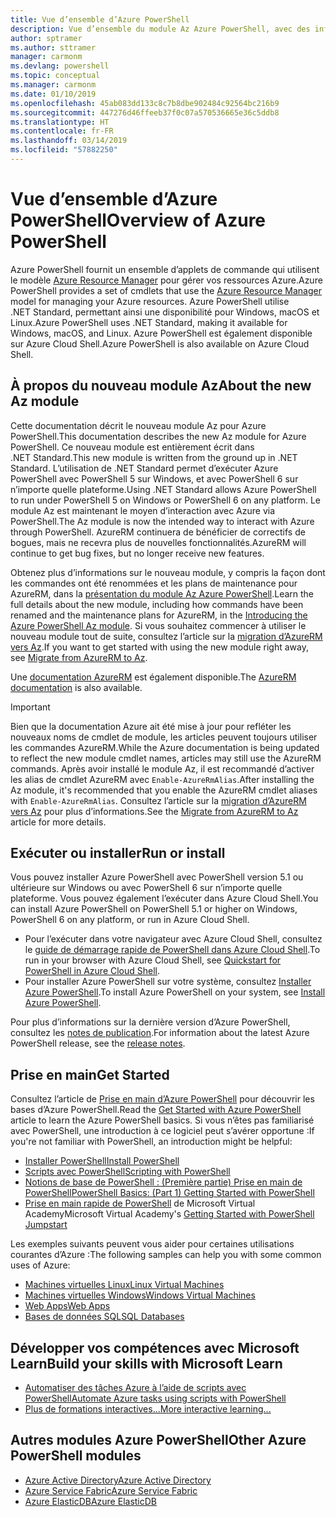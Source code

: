 ```yaml
---
title: Vue d’ensemble d’Azure PowerShell
description: Vue d’ensemble du module Az Azure PowerShell, avec des informations sur l’installation et la prise en main.
author: sptramer
ms.author: sttramer
manager: carmonm
ms.devlang: powershell
ms.topic: conceptual
ms.manager: carmonm
ms.date: 01/10/2019
ms.openlocfilehash: 45ab083dd133c8c7b8dbe902484c92564bc216b9
ms.sourcegitcommit: 447276d46ffeeb37f0c07a570536665e36c5ddb8
ms.translationtype: HT
ms.contentlocale: fr-FR
ms.lasthandoff: 03/14/2019
ms.locfileid: "57882250"
---
```

# <a name="overview-of-azure-powershell"></a><span data-ttu-id="9a82d-103">Vue d’ensemble d’Azure PowerShell</span><span class="sxs-lookup"><span data-stu-id="9a82d-103">Overview of Azure PowerShell</span></span>

<span data-ttu-id="9a82d-104">Azure PowerShell fournit un ensemble d’applets de commande qui utilisent le modèle [Azure Resource Manager](/azure/azure-resource-manager/resource-group-overview) pour gérer vos ressources Azure.</span><span class="sxs-lookup"><span data-stu-id="9a82d-104">Azure PowerShell provides a set of cmdlets that use the [Azure Resource Manager](/azure/azure-resource-manager/resource-group-overview) model for managing your Azure resources.</span></span> <span data-ttu-id="9a82d-105">Azure PowerShell utilise .NET Standard, permettant ainsi une disponibilité pour Windows, macOS et Linux.</span><span class="sxs-lookup"><span data-stu-id="9a82d-105">Azure PowerShell uses .NET Standard, making it available for Windows, macOS, and Linux.</span></span>
<span data-ttu-id="9a82d-106">Azure PowerShell est également disponible sur Azure Cloud Shell.</span><span class="sxs-lookup"><span data-stu-id="9a82d-106">Azure PowerShell is also available on Azure Cloud Shell.</span></span>

## <a name="about-the-new-az-module"></a><span data-ttu-id="9a82d-107">À propos du nouveau module Az</span><span class="sxs-lookup"><span data-stu-id="9a82d-107">About the new Az module</span></span>

<span data-ttu-id="9a82d-108">Cette documentation décrit le nouveau module Az pour Azure PowerShell.</span><span class="sxs-lookup"><span data-stu-id="9a82d-108">This documentation describes the new Az module for Azure PowerShell.</span></span> <span data-ttu-id="9a82d-109">Ce nouveau module est entièrement écrit dans .NET Standard.</span><span class="sxs-lookup"><span data-stu-id="9a82d-109">This new module is written from the ground up in .NET Standard.</span></span> <span data-ttu-id="9a82d-110">L’utilisation de .NET Standard permet d’exécuter Azure PowerShell avec PowerShell 5 sur Windows, et avec PowerShell 6 sur n’importe quelle plateforme.</span><span class="sxs-lookup"><span data-stu-id="9a82d-110">Using .NET Standard allows Azure PowerShell to run under PowerShell 5 on Windows or PowerShell 6 on any platform.</span></span> <span data-ttu-id="9a82d-111">Le module Az est maintenant le moyen d’interaction avec Azure via PowerShell.</span><span class="sxs-lookup"><span data-stu-id="9a82d-111">The Az module is now the intended way to interact with Azure through PowerShell.</span></span>
<span data-ttu-id="9a82d-112">AzureRM continuera de bénéficier de correctifs de bogues, mais ne recevra plus de nouvelles fonctionnalités.</span><span class="sxs-lookup"><span data-stu-id="9a82d-112">AzureRM will continue to get bug fixes, but no longer receive new features.</span></span>

<span data-ttu-id="9a82d-113">Obtenez plus d’informations sur le nouveau module, y compris la façon dont les commandes ont été renommées et les plans de maintenance pour AzureRM, dans la [présentation du module Az Azure PowerShell](new-azureps-module-az.md).</span><span class="sxs-lookup"><span data-stu-id="9a82d-113">Learn the full details about the new module, including how commands have been renamed and the maintenance plans for AzureRM, in the [Introducing the Azure PowerShell Az module](new-azureps-module-az.md).</span></span> <span data-ttu-id="9a82d-114">Si vous souhaitez commencer à utiliser le nouveau module tout de suite, consultez l’article sur la [migration d’AzureRM vers Az](migrate-from-azurerm-to-az.md).</span><span class="sxs-lookup"><span data-stu-id="9a82d-114">If you want to get started with using the new module right away, see [Migrate from AzureRM to Az](migrate-from-azurerm-to-az.md).</span></span>

<span data-ttu-id="9a82d-115">Une [documentation AzureRM](/powershell/azure/azurerm) est également disponible.</span><span class="sxs-lookup"><span data-stu-id="9a82d-115">The [AzureRM documentation](/powershell/azure/azurerm) is also available.</span></span>

> [!IMPORTANT]
>
> <span data-ttu-id="9a82d-116">Bien que la documentation Azure ait été mise à jour pour refléter les nouveaux noms de cmdlet de module, les articles peuvent toujours utiliser les commandes AzureRM.</span><span class="sxs-lookup"><span data-stu-id="9a82d-116">While the Azure documentation is being updated to reflect the new module cmdlet names, articles may still use the AzureRM commands.</span></span> <span data-ttu-id="9a82d-117">Après avoir installé le module Az, il est recommandé d’activer les alias de cmdlet AzureRM avec `Enable-AzureRmAlias`.</span><span class="sxs-lookup"><span data-stu-id="9a82d-117">After installing the Az module, it's recommended that you enable the AzureRM cmdlet aliases with `Enable-AzureRmAlias`.</span></span> <span data-ttu-id="9a82d-118">Consultez l’article sur la [migration d’AzureRM vers Az](migrate-from-azurerm-to-az.md) pour plus d’informations.</span><span class="sxs-lookup"><span data-stu-id="9a82d-118">See the [Migrate from AzureRM to Az](migrate-from-azurerm-to-az.md) article for more details.</span></span>

## <a name="run-or-install"></a><span data-ttu-id="9a82d-119">Exécuter ou installer</span><span class="sxs-lookup"><span data-stu-id="9a82d-119">Run or install</span></span>

<span data-ttu-id="9a82d-120">Vous pouvez installer Azure PowerShell avec PowerShell version 5.1 ou ultérieure sur Windows ou avec PowerShell 6 sur n’importe quelle plateforme. Vous pouvez également l’exécuter dans Azure Cloud Shell.</span><span class="sxs-lookup"><span data-stu-id="9a82d-120">You can install Azure PowerShell on PowerShell 5.1 or higher on Windows, PowerShell 6 on any platform, or run in Azure Cloud Shell.</span></span>

* <span data-ttu-id="9a82d-121">Pour l’exécuter dans votre navigateur avec Azure Cloud Shell, consultez le [guide de démarrage rapide de PowerShell dans Azure Cloud Shell](/azure/cloud-shell/quickstart-powershell).</span><span class="sxs-lookup"><span data-stu-id="9a82d-121">To run in your browser with Azure Cloud Shell, see [Quickstart for PowerShell in Azure Cloud Shell](/azure/cloud-shell/quickstart-powershell).</span></span>
* <span data-ttu-id="9a82d-122">Pour installer Azure PowerShell sur votre système, consultez [Installer Azure PowerShell](install-az-ps.md).</span><span class="sxs-lookup"><span data-stu-id="9a82d-122">To install Azure PowerShell on your system, see [Install Azure PowerShell](install-az-ps.md).</span></span>

<span data-ttu-id="9a82d-123">Pour plus d’informations sur la dernière version d’Azure PowerShell, consultez les [notes de publication](release-notes-azureps.md).</span><span class="sxs-lookup"><span data-stu-id="9a82d-123">For information about the latest Azure PowerShell release, see the [release notes](release-notes-azureps.md).</span></span>

## <a name="get-started"></a><span data-ttu-id="9a82d-124">Prise en main</span><span class="sxs-lookup"><span data-stu-id="9a82d-124">Get Started</span></span>

<span data-ttu-id="9a82d-125">Consultez l’article de [Prise en main d’Azure PowerShell](get-started-azureps.md) pour découvrir les bases d’Azure PowerShell.</span><span class="sxs-lookup"><span data-stu-id="9a82d-125">Read the [Get Started with Azure PowerShell](get-started-azureps.md) article to learn the Azure PowerShell basics.</span></span> <span data-ttu-id="9a82d-126">Si vous n’êtes pas familiarisé avec PowerShell, une introduction à ce logiciel peut s’avérer opportune :</span><span class="sxs-lookup"><span data-stu-id="9a82d-126">If you're not familiar with PowerShell, an introduction might be helpful:</span></span>

* [<span data-ttu-id="9a82d-127">Installer PowerShell</span><span class="sxs-lookup"><span data-stu-id="9a82d-127">Install PowerShell</span></span>](/powershell/scripting/install/installing-powershell)
* [<span data-ttu-id="9a82d-128">Scripts avec PowerShell</span><span class="sxs-lookup"><span data-stu-id="9a82d-128">Scripting with PowerShell</span></span>](/powershell/scripting/powershell-scripting)
* [<span data-ttu-id="9a82d-129">Notions de base de PowerShell : (Première partie) Prise en main de PowerShell</span><span class="sxs-lookup"><span data-stu-id="9a82d-129">PowerShell Basics: (Part 1) Getting Started with PowerShell</span></span>](https://channel9.msdn.com/Blogs/Taste-of-Premier/PowerShellBasicsPart1)
* <span data-ttu-id="9a82d-130">[Prise en main rapide de PowerShell](https://mva.microsoft.com/liveevents/powershell-jumpstart) de Microsoft Virtual Academy</span><span class="sxs-lookup"><span data-stu-id="9a82d-130">Microsoft Virtual Academy's [Getting Started with PowerShell Jumpstart](https://mva.microsoft.com/liveevents/powershell-jumpstart)</span></span>

<span data-ttu-id="9a82d-131">Les exemples suivants peuvent vous aider pour certaines utilisations courantes d’Azure :</span><span class="sxs-lookup"><span data-stu-id="9a82d-131">The following samples can help you with some common uses of Azure:</span></span>

* [<span data-ttu-id="9a82d-132">Machines virtuelles Linux</span><span class="sxs-lookup"><span data-stu-id="9a82d-132">Linux Virtual Machines</span></span>](/azure/virtual-machines/virtual-machines-linux-powershell-samples?toc=/powershell/azure/toc.json)
* [<span data-ttu-id="9a82d-133">Machines virtuelles Windows</span><span class="sxs-lookup"><span data-stu-id="9a82d-133">Windows Virtual Machines</span></span>](/azure/virtual-machines/virtual-machines-windows-powershell-samples?toc=/powershell/azure/toc.json)
* [<span data-ttu-id="9a82d-134">Web Apps</span><span class="sxs-lookup"><span data-stu-id="9a82d-134">Web Apps</span></span>](/azure/app-service-web/app-service-powershell-samples?toc=/powershell/azure/toc.json)
* [<span data-ttu-id="9a82d-135">Bases de données SQL</span><span class="sxs-lookup"><span data-stu-id="9a82d-135">SQL Databases</span></span>](/azure/sql-database/sql-database-powershell-samples?toc=/powershell/azure/toc.json)

## <a name="build-your-skills-with-microsoft-learn"></a><span data-ttu-id="9a82d-136">Développer vos compétences avec Microsoft Learn</span><span class="sxs-lookup"><span data-stu-id="9a82d-136">Build your skills with Microsoft Learn</span></span>

- [<span data-ttu-id="9a82d-137">Automatiser des tâches Azure à l’aide de scripts avec PowerShell</span><span class="sxs-lookup"><span data-stu-id="9a82d-137">Automate Azure tasks using scripts with PowerShell</span></span>](/learn/modules/automate-azure-tasks-with-powershell/)
- [<span data-ttu-id="9a82d-138">Plus de formations interactives...</span><span class="sxs-lookup"><span data-stu-id="9a82d-138">More interactive learning...</span></span>](/learn/browse/?term=powershell)

## <a name="other-azure-powershell-modules"></a><span data-ttu-id="9a82d-139">Autres modules Azure PowerShell</span><span class="sxs-lookup"><span data-stu-id="9a82d-139">Other Azure PowerShell modules</span></span>

* [<span data-ttu-id="9a82d-140">Azure Active Directory</span><span class="sxs-lookup"><span data-stu-id="9a82d-140">Azure Active Directory</span></span>](/powershell/azure/active-directory/)
* [<span data-ttu-id="9a82d-141">Azure Service Fabric</span><span class="sxs-lookup"><span data-stu-id="9a82d-141">Azure Service Fabric</span></span>](/powershell/azure/service-fabric/)
* [<span data-ttu-id="9a82d-142">Azure ElasticDB</span><span class="sxs-lookup"><span data-stu-id="9a82d-142">Azure ElasticDB</span></span>](/powershell/azure/elasticdbjobs/)
